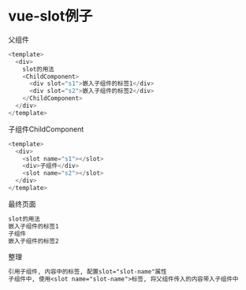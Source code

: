 # vue-slot例子

父组件

```js
<template>
  <div>
    slot的用法
    <ChildComponent>
      <div slot="s1">嵌入子组件的标签1</div>
      <div slot="s2">嵌入子组件的标签2</div>
    </ChildComponent>
  </div>
</template>
```

子组件ChildComponent

```js
<template>
  <div>
    <slot name="s1"></slot>
    <div>子组件</div>
    <slot name="s2"></slot>
  </div>
</template>
```

最终页面

```txt
slot的用法
嵌入子组件的标签1
子组件
嵌入子组件的标签2
```

整理

```txt
引用子组件, 内容中的标签, 配置slot="slot-name"属性
子组件中, 使用<slot name="slot-name">标签, 将父组件传入的内容带入子组件中
```

